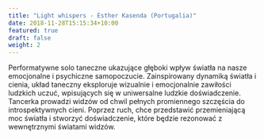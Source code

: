 ```yaml
---
title: "Light whispers - Esther Kasenda (Portugalia)"
date: 2018-11-28T15:15:34+10:00
featured: true
draft: false
weight: 2
---
```

Performatywne solo taneczne ukazujące głęboki wpływ światła na nasze emocjonalne i psychiczne samopoczucie. Zainspirowany dynamiką światła i cienia, układ taneczny eksploruje wizualnie i emocjonalnie zawiłości ludzkich uczuć, wpisujących się w uniwersalne ludzkie doświadczenie.
Tancerka prowadzi widzów od chwil pełnych promiennego szczęścia do introspektywnych cieni. Poprzez ruch, chce przedstawić przemieniającą moc światła i stworzyć doświadczenie, które będzie rezonować z wewnętrznymi światami widzów.